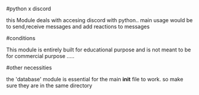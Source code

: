 #python x discord 

this Module deals with accesing discord with python.. main usage would be to send,receive messages and add reactions to messages

#conditions

This module is entirely built for educational purpose and is not meant to be for commercial purpose .....

#other necessities

the 'database' module is essential for the main __init__ file to work. so make sure they are in the same directory
